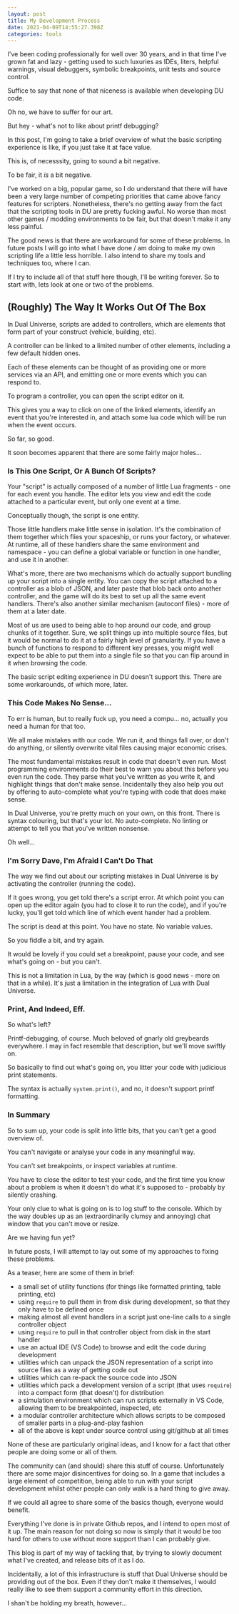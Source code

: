 ```yaml
---
layout: post
title: My Development Process
date: 2021-04-09T14:55:27.398Z
categories: tools
---
```


I've been coding professionally for well over 30 years, and in that time I've grown fat and lazy - getting used to such luxuries as IDEs, liters, helpful warnings, visual debuggers, symbolic breakpoints, unit tests and source control.

Suffice to say that none of that niceness is available when developing DU code.

Oh no, we have to suffer for our art.

But hey - what's not to like about printf debugging?

In this post, I'm going to take a brief overview of what the basic scripting experience is like, if you just take it at face value.

This is, of necesssity, going to sound a bit negative. 

To be fair, it _is_ a bit negative. 

I've worked on a big, popular game, so I do understand that there will have been a very large number of competing priorities that came above fancy features for scripters. Nonetheless, there's no getting away from the fact that the scripting tools in DU are pretty fucking awful. No worse than most other games / modding environments to be fair, but that doesn't make it any less painful.

The good news is that there are workaround for some of these problems. In future posts I will go into what I have done / am doing to make my own scripting life a little less horrible. I also intend to share my tools and techniques too, where I can.

If I try to include all of that stuff here though, I'll be writing forever. So to start with, lets look at one or two of the problems.

## (Roughly) The Way It Works Out Of The Box

In Dual Universe, scripts are added to controllers, which are elements that form part of your construct (vehicle, building, etc). 

A controller can be linked to a limited number of other elements, including a few default hidden ones.

Each of these elements can be thought of as providing one or more services via an API, and emitting one or more events which you can respond to.

To program a controller, you can open the script editor on it.

This gives you a way to click on one of the linked elements, identify an event that you're interested in, and attach some lua code which will be run when the event occurs.

So far, so good.

It soon becomes apparent that there are some fairly major holes...

### Is This One Script, Or A Bunch Of Scripts?

Your "script"  is actually composed of a number of little Lua fragments - one for each event you handle. The editor lets you view and edit the code attached to a particular event, but only one event at a time.

Conceptually though, the script is one entity. 

Those little handlers make little sense in isolation. It's the combination of them together which flies your spaceship, or runs your factory, or whatever. At runtime, all of these handlers share the same environment and namespace - you can define a global variable or function in one handler, and use it in another.

What's more, there are two mechanisms which do actually support bundling up your script into a single entity. You can copy the script attached to a controller as a blob of JSON, and later paste that blob back onto another controller, and the game will do its best to set up all the same event handlers. There's also another similar mechanism (autoconf files) - more of them at a later date.

Most of us are used to being able to hop around our code, and group chunks of it together. Sure, we split things up into multiple source files, but it would be normal to do it at a fairly high level of granularity. If you have a bunch of functions to respond to different key presses, you might well expect to be able to put them into a single file so that you can flip around in it when browsing the code.

The basic script editing experience in DU doesn't support this. There are some workarounds, of which more, later.

### This Code Makes No Sense...

To err is human, but to really fuck up, you need a compu... no, actually you need a human for that too.

We all make mistakes with our code. We run it, and things fall over, or don't do anything, or silently overwrite vital files causing major economic crises.

The most fundamental mistakes result in code that doesn't even run. Most programming environments do their best to warn you about this before you even run the code. They parse what you've written as you write it, and highlight things that don't make sense. Incidentally they also help you out by offering to auto-complete what you're typing with code that does make sense.

In Dual Universe, you're pretty much on your own, on this front. There is syntax colouring, but that's your lot. No auto-complete. No linting or attempt to tell you that you've written nonsense.

Oh well...

### I'm Sorry Dave, I'm Afraid I Can't Do That

The way we find out about our scripting mistakes in Dual Universe is by activating the controller (running the code).

If it goes wrong, you get told there's a script error. At which point you can open up the editor again (you had to close it to run the code), and if you're lucky, you'll get told which line of which event hander had a problem.

The script is dead at this point. You have no state. No variable values.

So you fiddle a bit, and try again.

It would be lovely if you could set a breakpoint, pause your code, and see what's going on - but you can't. 

This is not a limitation in Lua, by the way (which is good news - more on that in a while). It's just a limitation in the integration of Lua with Dual Universe.

### Print, And Indeed, Eff.

So what's left?

Printf-debugging, of course. Much beloved of gnarly old greybeards everywhere. I may in fact resemble that description, but we'll move swiftly on.

So basically to find out what's going on, you litter your code with judicious print statements. 

The syntax is actually `system.print()`, and no, it doesn't support printf formatting.

### In Summary

So to sum up, your code is split into little bits, that you can't get a good overview of. 

You can't navigate or analyse your code in any meaningful way.

You can't set breakpoints, or inspect variables at runtime.

You have to close the editor to test your code, and the first time you know about a problem is when it doesn't do what it's supposed to - probably by silently crashing.

Your only clue to what is going on is to log stuff to the console. Which by the way doubles up as an (extraordinarily clumsy and annoying) chat window that you can't move or resize.

Are we having fun yet?

In future posts, I will attempt to lay out some of my approaches to fixing these problems.

As a teaser, here are some of them in brief:

- a small set of utility functions (for things like formatted printing, table printing, etc)
- using `require` to pull them in from disk during development, so that they only have to be defined once
- making almost all event handlers in a script just one-line calls to a single controller object
- using `require` to pull in that controller object from disk in the start handler
- use an actual IDE (VS Code) to browse and edit the code during development
- utilities which can unpack the JSON representation of a script into source files as a way of getting code out
- utilities which can re-pack the source code into JSON
- utilities which pack a development version of a script (that uses `require`) into a compact form (that doesn't) for distribution
- a simulation environment which can run scripts externally in VS Code, allowing them to be breakpointed, inspected, etc
- a modular controller architecture which allows scripts to be composed of smaller parts in a plug-and-play fashion
- all of the above is kept under source control using git/github at all times

None of these are particularly original ideas, and I know for a fact that other people are doing some or all of them.

The community can (and should) share this stuff of course. Unfortunately there are some major disincentives for doing so. In a game that includes a large element of competition, being able to run with your script development whilst other people can only walk is a hard thing to give away. 

If we could all agree to share some of the basics though, everyone would benefit. 

Everything I've done is in private Github repos, and I intend to open most of it up. The main reason for not doing so now is simply that it would be too hard for others to use without more support than I can probably give.

This blog is part of my way of tackling that, by trying to slowly document what I've created, and release bits of it as I do.

Incidentally, a lot of this infrastructure is stuff that Dual Universe should be providing out of the box. Even if they don't make it themselves, I would really like to see them support a community effort in this direction.

I shan't be holding my breath, however...




